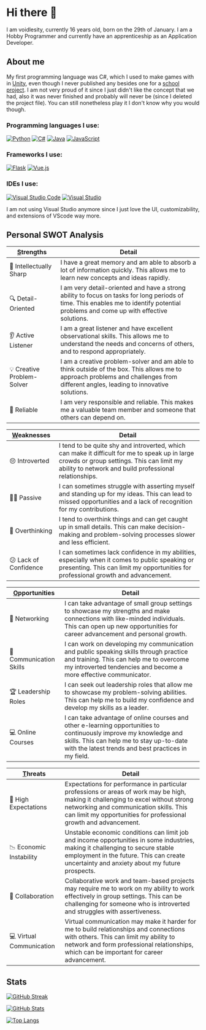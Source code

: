 # Hi there 👋

I am voidlesity, currently 16 years old, born on the 29th of January.
I am a Hobby Programmer and currently have an apprenticeship as an Application Developer.


## About me

My first programming language was C#, which I used to make games with in [Unity](https://unity.com/), even though I never published any besides one for a [school project](https://voidlesity.itch.io/alone-in-tokyo).
I am not very proud of it since I just didn't like the concept that we had, also it was never finished and probably will never be (since I deleted the project file).
You can still nonetheless play it I don't know why you would though.

### Programming languages I use:
[![Python](https://img.shields.io/badge/python-%233776AB.svg?style=for-the-badge&logo=python&logoColor=white)](https://devdocs.io/python/)
[![C#](https://img.shields.io/badge/c%23-%23239120.svg?style=for-the-badge&logo=c-sharp&logoColor=white)](https://learn.microsoft.com/en-us/dotnet/csharp/programming-guide/)
[![Java](https://img.shields.io/badge/java-%23ED8B00.svg?style=for-the-badge&logo=java&logoColor=white)](https://devdocs.io/openjdk~19/)
[![JavaScript](https://img.shields.io/badge/javascript-%23323330.svg?style=for-the-badge&logo=javascript&logoColor=%23F7DF1E)](https://devdocs.io/javascript/)

### Frameworks I use:
[![Flask](https://img.shields.io/badge/flask-%23000.svg?style=for-the-badge&logo=flask&logoColor=white)](https://devdocs.io/flask~2.2/)
[![Vue.js](https://img.shields.io/badge/vue.js-%2335495e.svg?style=for-the-badge&logo=vue-dot-js&logoColor=%234FC08D)](https://devdocs.io/vue~3/)

### IDEs I use:
[![Visual Studio Code](https://img.shields.io/badge/Visual%20Studio%20Code-007ACC?style=for-the-badge&logo=visual-studio-code&logoColor=white)](https://code.visualstudio.com/download)
[![Visual Studio](https://img.shields.io/badge/Visual%20Studio-5C2D91?style=for-the-badge&logo=visual-studio&logoColor=white)](https://visualstudio.microsoft.com/downloads/)


I am not using Visual Studio anymore since I just love the UI, customizability, and extensions of VScode way more.


## Personal SWOT Analysis

| <ins>S</ins>trengths         | Detail                                                                                                            |
|-------------------|-------------------------------------------------------------------------------------------------------------------|
| 🧠 Intellectually Sharp | I have a great memory and am able to absorb a lot of information quickly. This allows me to learn new concepts and ideas rapidly. |
| 🔍 Detail-Oriented | I am very detail-oriented and have a strong ability to focus on tasks for long periods of time. This enables me to identify potential problems and come up with effective solutions. |
| 👂 Active Listener | I am a great listener and have excellent observational skills. This allows me to understand the needs and concerns of others, and to respond appropriately. |
| 💡 Creative Problem-Solver | I am a creative problem-solver and am able to think outside of the box. This allows me to approach problems and challenges from different angles, leading to innovative solutions. |
| 🤝 Reliable | I am very responsible and reliable. This makes me a valuable team member and someone that others can depend on. |

| <ins>W</ins>eaknesses        | Detail                                                                                                            |
|-------------------|-------------------------------------------------------------------------------------------------------------------|
| 😔 Introverted | I tend to be quite shy and introverted, which can make it difficult for me to speak up in large crowds or group settings. This can limit my ability to network and build professional relationships. |
| 🤷‍♂️ Passive | I can sometimes struggle with asserting myself and standing up for my ideas. This can lead to missed opportunities and a lack of recognition for my contributions. |
| 🤔 Overthinking | I tend to overthink things and can get caught up in small details. This can make decision-making and problem-solving processes slower and less efficient. |
| 😕 Lack of Confidence | I can sometimes lack confidence in my abilities, especially when it comes to public speaking or presenting. This can limit my opportunities for professional growth and advancement. |

| <ins>O</ins>pportunities      | Detail                                                                                                            |
|-------------------|-------------------------------------------------------------------------------------------------------------------|
| 💼 Networking | I can take advantage of small group settings to showcase my strengths and make connections with like-minded individuals. This can open up new opportunities for career advancement and personal growth. |
| 🎤 Communication Skills | I can work on developing my communication and public speaking skills through practice and training. This can help me to overcome my introverted tendencies and become a more effective communicator. |
| 🏆 Leadership Roles | I can seek out leadership roles that allow me to showcase my problem-solving abilities. This can help me to build my confidence and develop my skills as a leader. |
| 💻 Online Courses | I can take advantage of online courses and other e-learning opportunities to continuously improve my knowledge and skills. This can help me to stay up-to-date with the latest trends and best practices in my field. |

| <ins>T</ins>hreats           | Detail                                                                                                            |
|-------------------|-------------------------------------------------------------------------------------------------------------------|
| 🤝 High Expectations | Expectations for performance in particular professions or areas of work may be high, making it challenging to excel without strong networking and communication skills. This can limit my opportunities for professional growth and advancement. |
| 📉 Economic Instability | Unstable economic conditions can limit job and income opportunities in some industries, making it challenging to secure stable employment in the future. This can create uncertainty and anxiety about my future prospects. |
| 👥 Collaboration | Collaborative work and team-based projects may require me to work on my ability to work effectively in group settings. This can be challenging for someone who is introverted and struggles with assertiveness. |
| 💻 Virtual Communication | Virtual communication may make it harder for me to build relationships and connections with others. This can limit my ability to network and form professional relationships, which can be important for career advancement. |

## Stats
[![GitHub Streak](https://streak-stats.demolab.com?user=voidlesity&theme=dark&border_radius=20&date_format=j%20M%5B%20Y%5D&background=343541&border=676981&stroke=747691&ring=9295B7&fire=A0A3C9&currStreakNum=A0A3C9&sideNums=A0A3C9&currStreakLabel=B0B3DD&sideLabels=8E90B2&dates=71738E)](https://www.youtube.com/watch?v=dQw4w9WgXcQ)

[![GitHub Stats](https://github-readme-stats.vercel.app/api?username=voidlesity&show_icons=true&theme=dark&hide_border=true&bg_color=343541&title_color=B0B3DD&text_color=8E90B2&icon_color=9295B7)](https://www.youtube.com/watch?v=dQw4w9WgXcQ)

[![Top Langs](https://github-readme-stats.vercel.app/api/top-langs/?username=voidlesity&langs_count=10&layout=compact&title_color=B0B3DD&text_color=8E90B2&bg_color=343541)](https://www.youtube.com/watch?v=dQw4w9WgXcQ)
